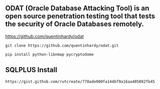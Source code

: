 ## ODAT (Oracle Database Attacking Tool) is an open source penetration testing tool that tests the security of Oracle Databases remotely.

https://github.com/quentinhardy/odat

`git clone https://github.com/quentinhardy/odat.git`

`pip install python-libnmap pycryptodome`

## SQLPLUS Install 

`https://gist.github.com/rutcreate/778ade900fa144bf9a16aa405082fb45`
